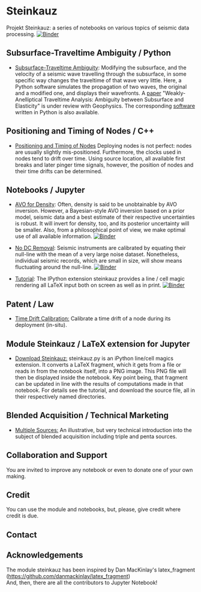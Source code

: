 # Steinkauz

Projekt Steinkauz: a series of notebooks on various topics of seismic data processing.
[![Binder](https://mybinder.org/badge_logo.svg)](https://mybinder.org/v2/gh/bjornrommel/steinkauz/master)  

## Subsurface-Traveltime Ambiguity / Python

- [Subsurface-Traveltime Ambiguity](https://github.com/bjornrommel/steinkauz/tree/master/project/ambiguity):
Modifying the subsurface, and the velocity of a seismic wave travelling through the subsurface, in some specific way changes the traveltime of that wave very little. Here, a Python software simulates the propagation of two waves, the original and a modified one, and displays their wavefronts. A [paper](https://github.com/bjornrommel/steinkauz/tree/master/project/ambiguity/BjörnRommel.WeaklyAnellipticalTraveltimeAnalysis.pdf) "Weakly-Anelliptical Traveltime Analysis: Ambiguity between Subsurface and Elasticity" is under review with Geophysics. The corresponding [software](https://github.com/bjornrommel/steinkauz/tree/master/project/ambiguity/ambiguity-as_used_for_manuscript.py) written in Python is also available.

## Positioning and Timing of Nodes / C++

- [Positioning and Timing of Nodes](https://github.com/bjornrommel/steinkauz/tree/master/project/position_time)
Deploying nodes is not perfect: nodes are usually slightly mis-positioned. Furthermore, the clocks used in nodes tend to drift over time. Using source location, all available first breaks and later pinger time signals, however, the position of nodes and their time drifts can be determined.  

## Notebooks / Jupyter

- [AVO for Density](https://github.com/bjornrommel/steinkauz/tree/master/project/avo_for_density):
Often, density is said to be unobtainable by AVO inversion. However, a Bayesian-style AVO inversion based on a prior model, seismic data and a best estimate of their respective uncertainties is robust. It will invert for density, too, and its posterior uncertainty will be smaller. Also, from a philosophical point of view, we make optimal use of all available information.
[![Binder](https://mybinder.org/badge_logo.svg)](https://mybinder.org/v2/gh/bjornrommel/steinkauz/master?labpath=%2Fproject%2Favo_for_density%2Favo_for_density.ipynb)

- [No DC Removal](https://github.com/bjornrommel/steinkauz/tree/master/project/no_dc_removal): 
Seismic instruments are calibrated by equating their null-line with the mean of a very large noise dataset. Nonetheless, individual seismic records, which are small in size, will show means fluctuating around the null-line. 
[![Binder](https://mybinder.org/badge_logo.svg)](https://mybinder.org/v2/gh/bjornrommel/steinkauz/master?filepath=project/no_dc_removal/no_dc_removal.ipynb)

- [Tutorial](https://github.com/bjornrommel/steinkauz/tree/master/project/tutorial):
The IPython extension steinkauz provides a line / cell magic rendering all LaTeX  input both on screen as well as in print.
[![Binder](https://mybinder.org/badge_logo.svg)](https://mybinder.org/v2/gh/bjornrommel/steinkauz/HEAD?filepath=project%2Ftutorial%2Ftutorial.ipynb)

## Patent / Law

- [Time Drift Calibration:](https://github.com/bjornrommel/steinkauz/tree/master/project/time_drift_calibration)
Calibrate a time drift of a node during its deployment (in-situ). 

## Module Steinkauz / LaTeX extension for Jupyter

- [Download Steinkauz:](https://github.com/bjornrommel/steinkauz/tree/master/project/download_steinkauz)
steinkauz.py is an iPython line/cell magics extension. It converts a LaTeX fragment, which it gets from a file or reads in from the notebook itself, into a PNG image. This PNG file will then be displayed inside the notebook. Key point being, that fragment can be updated in line with the results of computations made in that notebook. For details see the tutorial, and download the source file, all in their respectively named directories.

## Blended Acquisition / Technical Marketing
- [Multiple Sources:](https://github.com/bjornrommel/steinkauz/tree/master/project/blended_acquisition)
An illustrative, but very technical introduction into the subject of blended acquisition including triple and penta sources.

## Collaboration and Support
 
You are invited to improve any notebook or even to donate one of your own making.

## Credit  

You can use the module and notebooks, but, please, give credit where credit is due.   

## Contact  

## Acknowledgements  

The module steinkauz has been inspired by Dan MacKinlay's latex_fragment (https://github.com/danmackinlay/latex_fragment)  
And, then, there are all the contributors to Jupyter Notebook!

